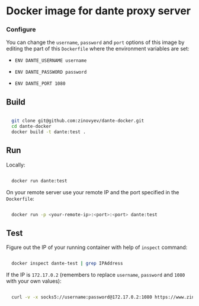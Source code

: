 # Docker image for dante proxy server

### Configure

You can change the `username`, `password` and `port` options of this image by
editing the part of this `Dockerfile` where the environment variables are set:

* `ENV DANTE_USERNAME username`

* `ENV DANTE_PASSWORD password`

* `ENV DANTE_PORT 1080`

## Build

```bash

  git clone git@github.com:zinovyev/dante-docker.git
  cd dante-docker
  docker build -t dante:test .

```

## Run

Locally:

```bash

  docker run dante:test

```

On your remote server use your remote IP and the port specified in the `Dockerfile`:

```bash

  docker run -p <your-remote-ip>:<port>:<port> dante:test

```

## Test

Figure out the IP of your running container with help of `inspect` command:

```bash

  docker inspect dante-test | grep IPAddress

```

If the IP is `172.17.0.2` (remembers to replace `username`, `password` and `1080` with your own values):

```bash

  curl -v -x socks5://username:password@172.17.0.2:1080 https://www.zinovyev.net

```
